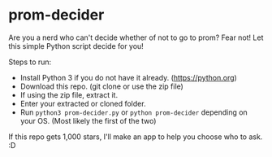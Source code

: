 # prom-decider
Are you a nerd who can't decide whether of not to go to prom? Fear not! Let this simple Python script decide for you!

Steps to run:
  - Install Python 3 if you do not have it already. (https://python.org)
  - Download this repo. (git clone or use the zip file)
  - If using the zip file, extract it.
  - Enter your extracted or cloned folder.
  - Run ```python3 prom-decider.py``` or ```python prom-decider``` depending on your OS. (Most likely the first of the two)

If this repo gets 1,000 stars, I'll make an app to help you choose who to ask. :D
